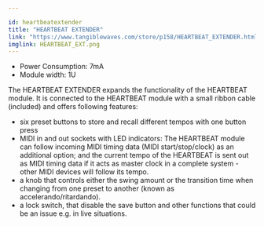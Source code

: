 ```yaml
---

id: heartbeatextender
title: "HEARTBEAT EXTENDER"
link: "https://www.tangiblewaves.com/store/p158/HEARTBEAT_EXTENDER.html"
imglink: HEARTBEAT_EXT.png
---
```





*   Power Consumption: 7mA
*   Module width: 1U

The HEARTBEAT EXTENDER expands the functionality of the HEARTBEAT module. It is connected to the HEARTBEAT module with a small ribbon cable (included) and offers following features:

*   six preset buttons to store and recall different tempos with one button press
*   MIDI in and out sockets with LED indicators: The HEARTBEAT module can follow incoming MIDI timing data (MIDI start/stop/clock) as an additional option; and the current tempo of the HEARTBEAT is sent out as MIDI timing data if it acts as master clock in a complete system - other MIDI devices will follow its tempo.
*   a knob that controls either the swing amount or the transition time when changing from one preset to another (known as accelerando/ritardando).
*   a lock switch, that disable the save button and other functions that could be an issue e.g. in live situations.





